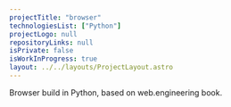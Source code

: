 ```yaml
---
projectTitle: "browser"
technologiesList: ["Python"]
projectLogo: null
repositoryLinks: null
isPrivate: false
isWorkInProgress: true
layout: ../../layouts/ProjectLayout.astro
---
```


Browser build in Python, based on web.engineering book.
